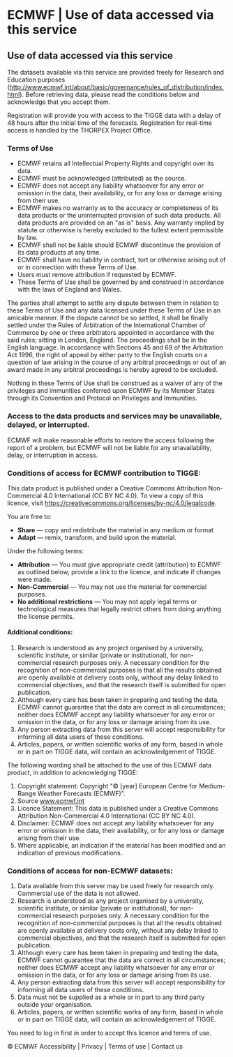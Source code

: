 # ECMWF | Use of data accessed via this service

## Use of data accessed via this service

The datasets available via this service are provided freely for Research and Education purposes (http://www.ecmwf.int/about/basic/governance/rules_of_distribution/index.html). Before retrieving data, please read the conditions below and acknowledge that you accept them.

Registration will provide you with access to the TIGGE data with a delay of 48 hours after the initial time of the forecasts. Registration for real-time access is handled by the THORPEX Project Office.

### Terms of Use

- ECMWF retains all Intellectual Property Rights and copyright over its data.
- ECMWF must be acknowledged (attributed) as the source.
- ECMWF does not accept any liability whatsoever for any error or omission in the data, their availability, or for any loss or damage arising from their use.
- ECMWF makes no warranty as to the accuracy or completeness of its data products or the uninterrupted provision of such data products. All data products are provided on an "as is" basis. Any warranty implied by statute or otherwise is hereby excluded to the fullest extent permissible by law.
- ECMWF shall not be liable should ECMWF discontinue the provision of its data products at any time.
- ECMWF shall have no liability in contract, tort or otherwise arising out of or in connection with these Terms of Use.
- Users must remove attribution if requested by ECMWF.
- These Terms of Use shall be governed by and construed in accordance with the laws of England and Wales.

The parties shall attempt to settle any dispute between them in relation to these Terms of Use and any data licensed under these Terms of Use in an amicable manner. If the dispute cannot be so settled, it shall be finally settled under the Rules of Arbitration of the International Chamber of Commerce by one or three arbitrators appointed in accordance with the said rules; sitting in London, England. The proceedings shall be in the English language. In accordance with Sections 45 and 69 of the Arbitration Act 1996, the right of appeal by either party to the English courts on a question of law arising in the course of any arbitral proceedings or out of an award made in any arbitral proceedings is hereby agreed to be excluded.

Nothing in these Terms of Use shall be construed as a waiver of any of the privileges and immunities conferred upon ECMWF by its Member States through its Convention and Protocol on Privileges and Immunities.

### Access to the data products and services may be unavailable, delayed, or interrupted.

ECMWF will make reasonable efforts to restore the access following the report of a problem, but ECMWF will not be liable for any unavailability, delay, or interruption in access.

### Conditions of access for ECMWF contribution to TIGGE:

This data product is published under a Creative Commons Attribution Non-Commercial 4.0 International (CC BY NC 4.0). To view a copy of this licence, visit https://creativecommons.org/licenses/by-nc/4.0/legalcode.

You are free to:
- **Share** — copy and redistribute the material in any medium or format
- **Adapt** — remix, transform, and build upon the material.

Under the following terms:
- **Attribution** — You must give appropriate credit (attribution) to ECMWF as outlined below, provide a link to the licence, and indicate if changes were made.
- **Non-Commercial** — You may not use the material for commercial purposes.
- **No additional restrictions** — You may not apply legal terms or technological measures that legally restrict others from doing anything the license permits.

#### Additional conditions:
1. Research is understood as any project organised by a university, scientific institute, or similar (private or institutional), for non-commercial research purposes only. A necessary condition for the recognition of non-commercial purposes is that all the results obtained are openly available at delivery costs only, without any delay linked to commercial objectives, and that the research itself is submitted for open publication.
2. Although every care has been taken in preparing and testing the data, ECMWF cannot guarantee that the data are correct in all circumstances; neither does ECMWF accept any liability whatsoever for any error or omission in the data, or for any loss or damage arising from its use.
3. Any person extracting data from this server will accept responsibility for informing all data users of these conditions.
4. Articles, papers, or written scientific works of any form, based in whole or in part on TIGGE data, will contain an acknowledgement of TIGGE.

The following wording shall be attached to the use of this ECMWF data product, in addition to acknowledging TIGGE:
1. Copyright statement: Copyright "© [year] European Centre for Medium-Range Weather Forecasts (ECMWF)".
2. Source www.ecmwf.int
3. Licence Statement: This data is published under a Creative Commons Attribution Non-Commercial 4.0 International (CC BY NC 4.0).
4. Disclaimer: ECMWF does not accept any liability whatsoever for any error or omission in the data, their availability, or for any loss or damage arising from their use.
5. Where applicable, an indication if the material has been modified and an indication of previous modifications.

### Conditions of access for non-ECMWF datasets:

1. Data available from this server may be used freely for research only. Commercial use of the data is not allowed.
2. Research is understood as any project organised by a university, scientific institute, or similar (private or institutional), for non-commercial research purposes only. A necessary condition for the recognition of non-commercial purposes is that all the results obtained are openly available at delivery costs only, without any delay linked to commercial objectives, and that the research itself is submitted for open publication.
3. Although every care has been taken in preparing and testing the data, ECMWF cannot guarantee that the data are correct in all circumstances; neither does ECMWF accept any liability whatsoever for any error or omission in the data, or for any loss or damage arising from its use.
4. Any person extracting data from this server will accept responsibility for informing all data users of these conditions.
5. Data must not be supplied as a whole or in part to any third party outside your organisation.
6. Articles, papers, or written scientific works of any form, based in whole or in part on TIGGE data, will contain an acknowledgement of TIGGE.

You need to log in first in order to accept this licence and terms of use.

© ECMWF Accessibility | Privacy | Terms of use | Contact us

